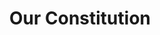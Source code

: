 ---
layout: page
title: Our Constitution
excerpt: "Our constitution defines the rules by which the Civil Service LGBT+ Network must operate."

permalink: /about/mission-statement/
---